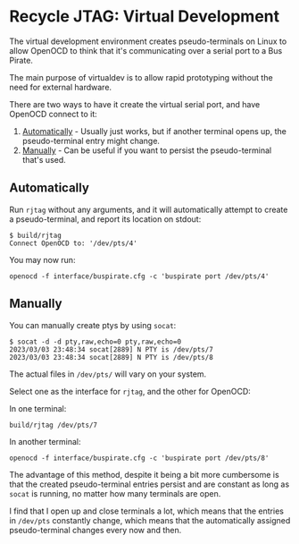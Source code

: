 # Recycle JTAG: Virtual Development

The virtual development environment creates pseudo-terminals on Linux to allow OpenOCD to think that it's communicating over a serial port to a Bus Pirate.

The main purpose of virtualdev is to allow rapid prototyping without the need for external hardware.

There are two ways to have it create the virtual serial port, and have OpenOCD connect to it:
1. [Automatically](#automatically) - Usually just works, but if another terminal opens up, the pseudo-terminal entry might change.
2. [Manually](#manually) - Can be useful if you want to persist the pseudo-terminal that's used.

## Automatically

Run `rjtag` without any arguments, and it will automatically attempt to create a pseudo-terminal, and report its location on stdout:

```
$ build/rjtag
Connect OpenOCD to: '/dev/pts/4'
```

You may now run:

```
openocd -f interface/buspirate.cfg -c 'buspirate port /dev/pts/4'
```

## Manually

You can manually create ptys by using `socat`:

```
$ socat -d -d pty,raw,echo=0 pty,raw,echo=0
2023/03/03 23:48:34 socat[2889] N PTY is /dev/pts/7
2023/03/03 23:48:34 socat[2889] N PTY is /dev/pts/8
```

The actual files in `/dev/pts/` will vary on your system.

Select one as the interface for `rjtag`, and the other for OpenOCD:

In one terminal:
```
build/rjtag /dev/pts/7
```

In another terminal:
```
openocd -f interface/buspirate.cfg -c 'buspirate port /dev/pts/8'
```

The advantage of this method, despite it being a bit more cumbersome is that the created pseudo-terminal entries persist and are constant as long as `socat` is running, no matter how many terminals are open.

I find that I open up and close terminals a lot, which means that the entries in `/dev/pts` constantly change, which means that the automatically assigned pseudo-terminal changes every now and then.